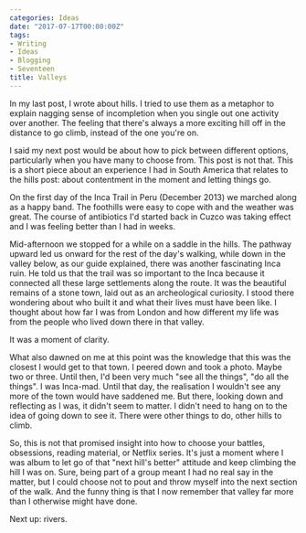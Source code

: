 ```yaml
---
categories: Ideas
date: "2017-07-17T00:00:00Z"
tags:
- Writing
- Ideas
- Blogging
- Seventeen
title: Valleys
---
```


In my last post, I wrote about hills. I tried to use them as a metaphor to explain nagging sense of incompletion when you single out one activity over another. The feeling that there's always a more exciting hill off in the distance to go climb, instead of the one you're on.

I said my next post would be about how to pick between different options, particularly when you have many to choose from. This post is not that. This is a short piece about an experience I had in South America that relates to the hills post: about contentment in the moment and letting things go.

On the first day of the Inca Trail in Peru (December 2013) we marched along as a happy band. The foothills were easy to cope with and the weather was great. The course of antibiotics I'd started back in Cuzco was taking effect and I was feeling better than I had in weeks.  

Mid-afternoon we stopped for a while on a saddle in the hills. The pathway upward led us onward for the rest of the day's walking, while down in the valley below, as our guide explained, there was another fascinating Inca ruin. He told us that the trail was so important to the Inca because it connected all these large settlements along the route. It was the beautiful remains of a stone town, laid out as an archeological curiosity. I stood there wondering about who built it and what their lives must have been like. I thought about how far I was from London and how different my life was from the people who lived down there in that valley.   

It was a moment of clarity.   

What also dawned on me at this point was the knowledge that this was the closest I would get to that town. I peered down and took a photo. Maybe two or three. Until then, I'd been very much "see all the things", "do all the things". I was Inca-mad. Until that day, the realisation I wouldn't see any more of the town would have saddened me. But there, looking down and reflecting as I was, it didn't seem to matter. I didn't need to hang on to the idea of going down to see it. There were other things to do, other hills to climb.   

So, this is not that promised insight into how to choose your battles, obsessions, reading material, or Netflix series. It's just a moment where I was album to let go of that "next hill's better" attitude and keep climbing the hill I was on. Sure, being part of a group meant I had no real say in the matter, but I could choose not to pout and throw myself into the next section of the walk. And the funny thing is that I now remember that valley far more than I otherwise might have done.  

Next up: rivers.

